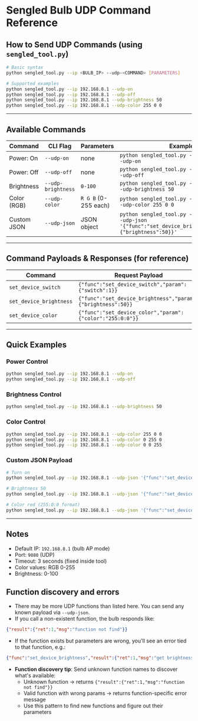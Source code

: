 # Sengled Bulb UDP Command Reference

## How to Send UDP Commands (using `sengled_tool.py`)

```bash
# Basic syntax
python sengled_tool.py --ip <BULB_IP> --udp-<COMMAND> [PARAMETERS]

# Supported examples
python sengled_tool.py --ip 192.168.8.1 --udp-on
python sengled_tool.py --ip 192.168.8.1 --udp-off
python sengled_tool.py --ip 192.168.8.1 --udp-brightness 50
python sengled_tool.py --ip 192.168.8.1 --udp-color 255 0 0
```

---

## Available Commands

| Command | CLI Flag | Parameters | Example |
|--------|----------|------------|---------|
| Power: On | `--udp-on` | none | `python sengled_tool.py --ip 192.168.8.1 --udp-on` |
| Power: Off | `--udp-off` | none | `python sengled_tool.py --ip 192.168.8.1 --udp-off` |
| Brightness | `--udp-brightness` | `0-100` | `python sengled_tool.py --ip 192.168.8.1 --udp-brightness 50` |
| Color (RGB) | `--udp-color` | `R G B` (0-255 each) | `python sengled_tool.py --ip 192.168.8.1 --udp-color 255 0 0` |
| Custom JSON | `--udp-json` | JSON object | `python sengled_tool.py --ip 192.168.8.1 --udp-json '{"func":"set_device_brightness","param":{"brightness":50}}'` |

---

## Command Payloads & Responses (for reference)

| Command | Request Payload | Response Payload |
|--------|------------------|------------------|
| `set_device_switch` | `{"func":"set_device_switch","param":{"switch":1}}` | `{"func":"set_device_switch","result":{"ret":0,"msg":"success"}}` |
| `set_device_brightness` | `{"func":"set_device_brightness","param":{"brightness":50}}` | `{"func":"set_device_brightness","result":{"ret":0,"msg":"success"}}` |
| `set_device_color` | `{"func":"set_device_color","param":{"color":"255:0:0"}}` | `{"func":"set_device_color","result":{"ret":0,"msg":"success"}}` |

---

## Quick Examples

### Power Control
```bash
python sengled_tool.py --ip 192.168.8.1 --udp-on
python sengled_tool.py --ip 192.168.8.1 --udp-off
```

### Brightness Control
```bash
python sengled_tool.py --ip 192.168.8.1 --udp-brightness 50
```

### Color Control
```bash
python sengled_tool.py --ip 192.168.8.1 --udp-color 255 0 0
python sengled_tool.py --ip 192.168.8.1 --udp-color 0 255 0
python sengled_tool.py --ip 192.168.8.1 --udp-color 0 0 255
```

### Custom JSON Payload
```bash
# Turn on
python sengled_tool.py --ip 192.168.8.1 --udp-json '{"func":"set_device_switch","param":{"switch":1}}'

# Brightness 50
python sengled_tool.py --ip 192.168.8.1 --udp-json '{"func":"set_device_brightness","param":{"brightness":50}}'

# Color red (255:0:0 format)
python sengled_tool.py --ip 192.168.8.1 --udp-json '{"func":"set_device_color","param":{"color":"255:0:0"}}'
```

---

## Notes

- Default IP: `192.168.8.1` (bulb AP mode)
- Port: `9080` (UDP)
- Timeout: 3 seconds (fixed inside tool)
- Color values: RGB 0-255
- Brightness: 0-100


## Function discovery and errors

- There may be more UDP functions than listed here. You can send any known payload via `--udp-json`.
- If you call a non-existent function, the bulb responds like:
```json
{"result":{"ret":1,"msg":"function not find"}}
```
- If the function exists but parameters are wrong, you'll see an error tied to that function, e.g.:
```json
{"func":"set_device_brightness","result":{"ret":1,"msg":"get brightness error"}}
```
- **Function discovery tip**: Send unknown function names to discover what's available:
  - Unknown function → returns `{"result":{"ret":1,"msg":"function not find"}}`
  - Valid function with wrong params → returns function-specific error message
  - Use this pattern to find new functions and figure out their parameters


